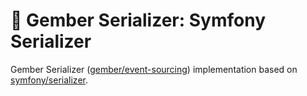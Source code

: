 # 🫚 Gember Serializer: Symfony Serializer
Gember Serializer ([gember/event-sourcing](https://github.com/GemberPHP/event-sourcing)) implementation based on [symfony/serializer](https://github.com/symfony/serializer).